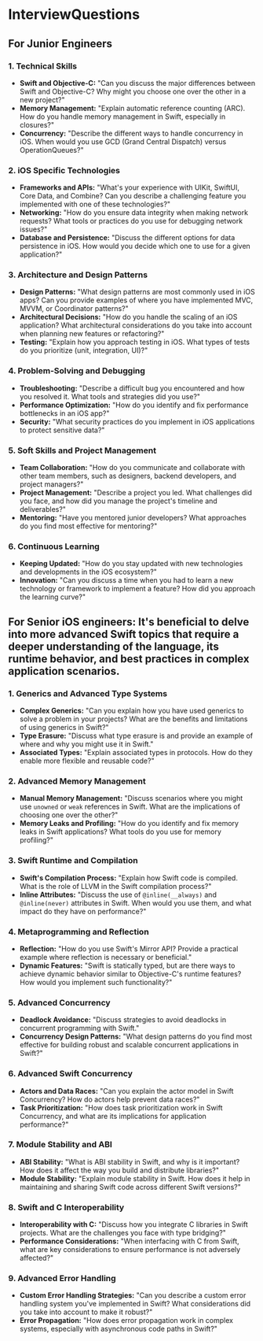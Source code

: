 # InterviewQuestions

## For Junior Engineers

### 1. Technical Skills
- **Swift and Objective-C:** "Can you discuss the major differences between Swift and Objective-C? Why might you choose one over the other in a new project?"
- **Memory Management:** "Explain automatic reference counting (ARC). How do you handle memory management in Swift, especially in closures?"
- **Concurrency:** "Describe the different ways to handle concurrency in iOS. When would you use GCD (Grand Central Dispatch) versus OperationQueues?"

### 2. iOS Specific Technologies
- **Frameworks and APIs:** "What's your experience with UIKit, SwiftUI, Core Data, and Combine? Can you describe a challenging feature you implemented with one of these technologies?"
- **Networking:** "How do you ensure data integrity when making network requests? What tools or practices do you use for debugging network issues?"
- **Database and Persistence:** "Discuss the different options for data persistence in iOS. How would you decide which one to use for a given application?"

### 3. Architecture and Design Patterns
- **Design Patterns:** "What design patterns are most commonly used in iOS apps? Can you provide examples of where you have implemented MVC, MVVM, or Coordinator patterns?"
- **Architectural Decisions:** "How do you handle the scaling of an iOS application? What architectural considerations do you take into account when planning new features or refactoring?"
- **Testing:** "Explain how you approach testing in iOS. What types of tests do you prioritize (unit, integration, UI)?"

### 4. Problem-Solving and Debugging
- **Troubleshooting:** "Describe a difficult bug you encountered and how you resolved it. What tools and strategies did you use?"
- **Performance Optimization:** "How do you identify and fix performance bottlenecks in an iOS app?"
- **Security:** "What security practices do you implement in iOS applications to protect sensitive data?"

### 5. Soft Skills and Project Management
- **Team Collaboration:** "How do you communicate and collaborate with other team members, such as designers, backend developers, and project managers?"
- **Project Management:** "Describe a project you led. What challenges did you face, and how did you manage the project's timeline and deliverables?"
- **Mentoring:** "Have you mentored junior developers? What approaches do you find most effective for mentoring?"

### 6. Continuous Learning
- **Keeping Updated:** "How do you stay updated with new technologies and developments in the iOS ecosystem?"
- **Innovation:** "Can you discuss a time when you had to learn a new technology or framework to implement a feature? How did you approach the learning curve?"



## For Senior iOS engineers: It's beneficial to delve into more advanced Swift topics that require a deeper understanding of the language, its runtime behavior, and best practices in complex application scenarios.

### 1. Generics and Advanced Type Systems
- **Complex Generics:** "Can you explain how you have used generics to solve a problem in your projects? What are the benefits and limitations of using generics in Swift?"
- **Type Erasure:** "Discuss what type erasure is and provide an example of where and why you might use it in Swift."
- **Associated Types:** "Explain associated types in protocols. How do they enable more flexible and reusable code?"

### 2. Advanced Memory Management
- **Manual Memory Management:** "Discuss scenarios where you might use `unowned` or `weak` references in Swift. What are the implications of choosing one over the other?"
- **Memory Leaks and Profiling:** "How do you identify and fix memory leaks in Swift applications? What tools do you use for memory profiling?"

### 3. Swift Runtime and Compilation
- **Swift's Compilation Process:** "Explain how Swift code is compiled. What is the role of LLVM in the Swift compilation process?"
- **Inline Attributes:** "Discuss the use of `@inline(__always)` and `@inline(never)` attributes in Swift. When would you use them, and what impact do they have on performance?"

### 4. Metaprogramming and Reflection
- **Reflection:** "How do you use Swift's Mirror API? Provide a practical example where reflection is necessary or beneficial."
- **Dynamic Features:** "Swift is statically typed, but are there ways to achieve dynamic behavior similar to Objective-C's runtime features? How would you implement such functionality?"

### 5. Advanced Concurrency
- **Deadlock Avoidance:** "Discuss strategies to avoid deadlocks in concurrent programming with Swift."
- **Concurrency Design Patterns:** "What design patterns do you find most effective for building robust and scalable concurrent applications in Swift?"

### 6. Advanced Swift Concurrency
- **Actors and Data Races:** "Can you explain the actor model in Swift Concurrency? How do actors help prevent data races?"
- **Task Prioritization:** "How does task prioritization work in Swift Concurrency, and what are its implications for application performance?"

### 7. Module Stability and ABI
- **ABI Stability:** "What is ABI stability in Swift, and why is it important? How does it affect the way you build and distribute libraries?"
- **Module Stability:** "Explain module stability in Swift. How does it help in maintaining and sharing Swift code across different Swift versions?"

### 8. Swift and C Interoperability
- **Interoperability with C:** "Discuss how you integrate C libraries in Swift projects. What are the challenges you face with type bridging?"
- **Performance Considerations:** "When interfacing with C from Swift, what are key considerations to ensure performance is not adversely affected?"

### 9. Advanced Error Handling
- **Custom Error Handling Strategies:** "Can you describe a custom error handling system you've implemented in Swift? What considerations did you take into account to make it robust?"
- **Error Propagation:** "How does error propagation work in complex systems, especially with asynchronous code paths in Swift?"

